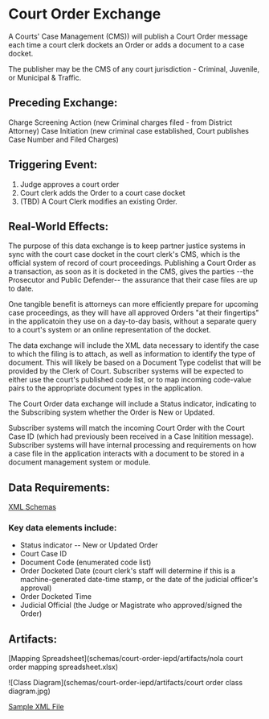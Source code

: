 # Court Order Exchange

A Courts' Case Management (CMS)) will publish a Court Order message each time a court clerk dockets an Order or adds a document to a case docket. 

The publisher may be the CMS of any court jurisdiction - Criminal, Juvenile, or Municipal & Traffic. 

## Preceding Exchange: 

Charge Screening Action (new Criminal charges filed - from District Attorney)
Case Initiation (new criminal case established, Court publishes Case Number and Filed Charges)​

## Triggering Event:

1. Judge approves a court order
2. Court clerk adds the Order to a court case docket
3. (TBD) A Court Clerk modifies an existing Order.  


## Real-World Effects: 

The purpose of this data exchange is to keep partner justice systems in sync with the court case docket in the court clerk's CMS, which is the official system of record of court proceedings.  Publishing a Court Order as a transaction, as soon as it is docketed in the CMS, gives the parties --the Prosecutor and Public Defender-- the assurance that their case files are up to date. 

One tangible benefit is attorneys can more efficiently prepare for upcoming case proceedings, as they will have all approved Orders "at their fingertips" in the applicatoin they use on a day-to-day basis, without a separate query to a court's system or an online representation of the docket. 

The data exchange will include the XML data necessary to identify the case to which the filing is to attach, as well as information to identify the type of document. This will likely be based on a Document Type codelist that will be provided by the Clerk of Court. Subscriber systems will be expected to either use the court's published code list, or to map incoming code-value pairs to the appropriate document types in the application. 

The Court Order data exchange will include a Status indicator, indicating to the Subscribing system whether the Order is New or Updated. 

Subscriber systems will match the incoming Court Order with the Court Case ID (which had previously been received in a Case Initition message). Subscriber systems will have internal processing and requirements on how a case file in the application interacts with a document to be stored in a document management system or module. 

## Data Requirements:

[XML Schemas](schemas/court-order-iepd)

### Key data elements include:
- Status indicator -- New or Updated Order
- Court Case ID
- Document Code (enumerated code list)
- Order Docketed Date (court clerk's staff will determine if this is a machine-generated date-time stamp, or the date of the judicial officer's approval)
- Order Docketed Time
- Judicial Official (the Judge or Magistrate who approved/signed the Order)

## Artifacts:

[Mapping Spreadsheet](schemas/court-order-iepd/artifacts/nola court order mapping spreadsheet.xlsx)

![Class Diagram](schemas/court-order-iepd/artifacts/court order class diagram.jpg)

[Sample XML File](schemas/court-order-iepd/examples/SampleCourtOrderXML.xml)


